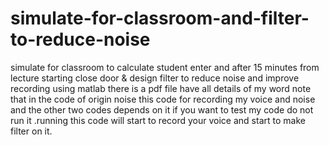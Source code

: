 # simulate-for-classroom-and-filter-to-reduce-noise
simulate for classroom to calculate student enter and after 15 minutes from lecture starting close door &amp; design filter to reduce noise and improve recording using matlab
there is a pdf file have all details of my word 
note that in the code of origin noise this code for recording my voice and noise and the other two codes depends on it if you want to test my code do not run it .running this code will start to record your voice and start to make filter on it.


